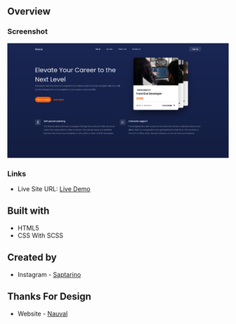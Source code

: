 ## Overview

### Screenshot

![](./public/images/ss.png)

### Links

-   Live Site URL: [Live Demo](https://saptarinofront.github.io/FG-Kourse-Hero/public/)

## Built with

-   HTML5
-   CSS With SCSS

## Created by

-   Instagram - [Saptarino](https://www.instagram.com/saptarinnn/?hl=id)

## Thanks For Design

-   Website - [Nauval](https://codedesign.dev/challenge/kourse)
